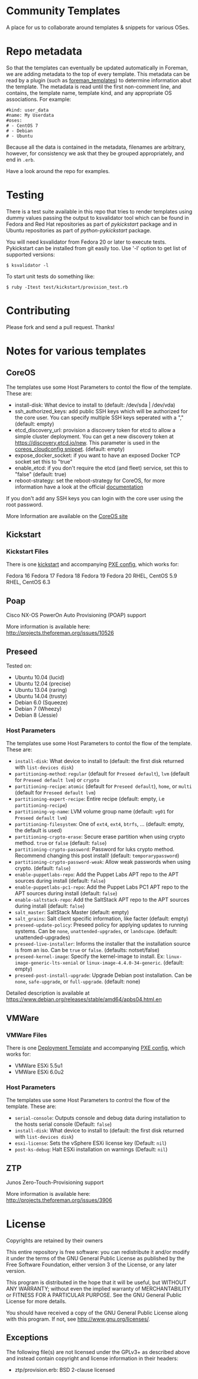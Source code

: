 # Community Templates

A place for us to collaborate around templates & snippets for various OSes.

# Repo metadata

So that the templates can eventually be updated automatically in Foreman, we are
adding metadata to the top of every template. This metadata can be read by a plugin
(such as [foreman_templates](https://github.com/theforeman/foreman_templates)) to
determine information abut the template. The metadata is read until the first non-comment
line, and contains, the template name, template kind, and any appropriate OS
associations. For example:

    #kind: user_data
    #name: My Userdata
    #oses:
    # - CentOS 7
    # - Debian
    # - Ubuntu

Because all the data is contained in the metadata, filenames are arbitrary, however,
for consistency we ask that they be grouped appropriately, and end in `.erb`.

Have a look around the repo for examples.

# Testing

There is a test suite available in this repo that tries to render templates
using dummy values passing the output to ksvalidator tool which can be found
in Fedora and Red Hat repositories as part of _pykickstart_ package and in
Ubuntu repositories as part of _python-pykickstart_ package.

You will need ksvalidator from Fedora 20 or later to execute tests.
Pykickstart can be installed from git easily too. Use '-l' option to get list
of supported versions:

    $ ksvalidator -l

To start unit tests do something like:

    $ ruby -Itest test/kickstart/provision_test.rb

# Contributing

Please fork and send a pull request. Thanks!

# Notes for various templates

## CoreOS

The templates use some Host Parameters to contol the flow of the template. These are:

- install-disk: What device to install to (default: /dev/sda | /dev/vda)
- ssh_authorized_keys: add public SSH keys which will be authorized for the core user. You can specify multiple SSH keys seperated with a "," (default: empty)
- etcd_discovery_url: provision a discovery token for etcd to allow a simple cluster deployment. You can get a new discovery token at <https://discovery.etcd.io/new>. This parameter is used in the [coreos_cloudconfig snippet](https://github.com/theforeman/community-templates/blob/develop/snippets/coreos_cloudconfig.erb). (default: empty)
- expose_docker_socket: if you want to have an exposed Docker TCP socket set this to "true"
- enable_etcd: if you don't require the etcd (and fleet) service, set this to "false" (default: true)
- reboot-strategy: set the reboot-strategy for CoreOS, for more information have a look at the official [documentation](https://coreos.com/os/docs/latest/update-strategies.html)

If you don't add any SSH keys you can login with the core user using the root password.

More Information are available on the [CoreOS site](https://coreos.com/docs/cluster-management/setup/cloudinit-cloud-config)

## Kickstart

### Kickstart Files

There is one [kickstart](provisioning_templates/provision/kickstart_default.erb) and accompanying [PXE config](provisioning_templates/PXELinux/kickstart_default_pxelinux.erb),
which works for:

Fedora 16
Fedora 17
Fedora 18
Fedora 19
Fedora 20
RHEL, CentOS 5.9
RHEL, CentOS 6.3

## Poap

Cisco NX-OS PowerOn Auto Provisioning (POAP) support

More information is available here: http://projects.theforeman.org/issues/10526

## Preseed

Tested on:

* Ubuntu 10.04 (lucid)
* Ubuntu 12.04 (precise)
* Ubuntu 13.04 (raring)
* Ubuntu 14.04 (trusty)
* Debian 6.0 (Squeeze)
* Debian 7 (Wheezy)
* Debian 8 (Jessie)

### Host Parameters

The templates use some Host Parameters to contol the flow of the template. These are:

* `install-disk`: What device to install to (default: the first disk returned with `list-devices disk`)
* `partitioning-method`: `regular` (default for `Preseed default`), `lvm` (default for `Preseed default lvm`) or `crypto`
* `partitioning-recipe`: `atomic` (default for `Preseed default`), `home`, or `multi` (default for `Preseed default lvm`)
* `partitioning-expert-recipe`: Entire recipe (default: empty, i.e `partitioning-recipe`)
* `partitioning-vg-name`: LVM volume group name (default: `vg01` for `Preseed default lvm`)
* `partitioning-filesystem`: One of `ext4`, `ext4`, `btrfs`, ... (default: empty, the default is used)
* `partitioning-crypto-erase`: Secure erase partition when using crypto method. `true` or `false` (default: `false`)
* `partitioning-crypto-password`: Password for luks crypto method. Recommend changing this post install! (default: `temporarypassword`)
* `partitioning-crypto-password-weak`: Allow weak passwords when using crypto. (default: `false`)
* `enable-puppetlabs-repo`: Add the Puppet Labs APT repo to the APT sources during install (default: `false`)
* `enable-puppetlabs-pc1-repo`: Add the Puppet Labs PC1 APT repo to the APT sources during install (default: `false`)
* `enable-saltstack-repo`: Add the SaltStack APT repo to the APT sources during install (default: `false`)
* `salt_master`: SaltStack Master (default: empty)
* `salt_grains`: Salt client specific information, like facter (default: empty)
* `preseed-update-policy`: Preseed policy for applying updates to running systems. Can be `none`, `unattended-upgrades`, or `landscape`. (default: unattended-upgrades)
* `preseed-live-installer`: Informs the installer that the installation source is from an iso. Can be `true` or `false`. (defaults: notset/false)
* `preseed-kernel-image`: Specify the kernel-image to install. Ex: `linux-image-generic-lts-xenial` or `linux-image-4.4.0-34-generic`. (default: empty)
* `preseed-post-install-upgrade`: Upgrade Debian post installation. Can be `none`, `safe-upgrade`, or `full-upgrade`. (default: none)

Detailed description is available at https://www.debian.org/releases/stable/amd64/apbs04.html.en

## VMWare

### VMWare Files

There is one [Deployment Template](provision.erb) and accompanying [PXE config](PXELinux.erb),
which works for:

- VMWare ESXi 5.5u1
- VMWare ESXi 6.0u2

### Host Parameters

The templates use some Host Parameters to control the flow of the template. These are:

* `serial-console`: Outputs console and debug data during installation to the hosts serial console (Default: `false`)
* `install-disk`: What device to install to (default: the first disk returned with `list-devices disk`)
* `esxi-license`: Sets the vSphere ESXi license key (Default: `nil`)
* `post-ks-debug`: Halt ESXi installation on warnings (Default: `nil`)

## ZTP

Junos Zero-Touch-Provisioning support

More information is available here: http://projects.theforeman.org/issues/3906

# License

Copyrights are retained by their owners

This entire repository is free software: you can redistribute it and/or modify
it under the terms of the GNU General Public License as published by
the Free Software Foundation, either version 3 of the License, or
any later version.

This program is distributed in the hope that it will be useful,
but WITHOUT ANY WARRANTY; without even the implied warranty of
MERCHANTABILITY or FITNESS FOR A PARTICULAR PURPOSE.  See the
GNU General Public License for more details.

You should have received a copy of the GNU General Public License
along with this program.  If not, see <http://www.gnu.org/licenses/>.

## Exceptions

The following file(s) are not licensed under the GPLv3+ as described above and
instead contain copyright and license information in their headers:

* ztp/provision.erb: BSD 2-clause licensed

